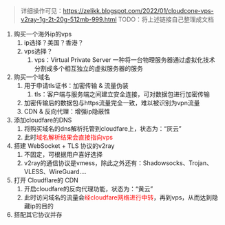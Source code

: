 > 详细操作可见：https://zelikk.blogspot.com/2022/01/cloudcone-vps-v2ray-1g-2t-20g-512mb-999.html
TODO：将上述链接自己整理成文档

1. 购买一个海外ip的vps
	1. ip选择？美国？香港？
	2. vps选择？
		1. vps：Virtual Private Server 一种将一台物理服务器通过虚拟化技术分割成多个相互独立的虚拟服务器的服务
2. 购买一个域名
	1. 用于申请tls证书：加密传输 & 流量伪装
		1. tls：客户端与服务端之间建立安全连接，可对数据包进行加密传输
	2. 加密传输后的数据包与https流量完全一致，难以被识别为vpn流量
	3. CDN & 反向代理：增强ip隐蔽性
3. 添加cloudfare的DNS
	1. 将购买域名的dns解析托管到cloudfare上，状态为：“灰云”
	2. 此时<font color="#ff0000">域名解析结果会直接指向vps</font>
4. 搭建 WebSocket + TLS 协议的v2ray
	1. 不固定，可根据用户喜好选择
	2. v2ray的通信协议是vmess，除此之外还有：Shadowsocks、Trojan、VLESS、WireGuard....
5. 打开 Cloudflare的 CDN
	1. 开启cloudfare的反向代理功能，状态为：“黄云”
	2. 此时访问域名的流量会<font color="#ff0000">经cloudfare网络进行中转</font>，再到vps，从而达到隐藏ip的目的
6. 搭配其它协议并存
